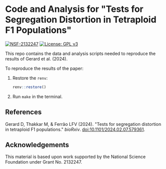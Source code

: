 # Code and Analysis for "Tests for Segregation Distortion in Tetraploid F1 Populations"

[![NSF-2132247](https://img.shields.io/badge/NSF-2132247-blue.svg)](https://nsf.gov/awardsearch/showAward?AWD_ID=2132247)
[![License: GPL v3](https://img.shields.io/badge/License-GPL%20v3-blue.svg)](https://www.gnu.org/licenses/gpl-3.0)

This repo contains the data and analysis scripts needed to reproduce the results of Gerard et al. (2024).

To reproduce the results of the paper:

1. Restore the `renv`:
    ``` r
    renv::restore()
    ```
    
2. Run `make` in the terminal.

## References

Gerard D, Thakkar M, & Ferrão LFV (2024). "Tests for segregation distortion in tetraploid F1 populations." _bioRxiv_. [doi:10.1101/2024.02.07.579361](https://doi.org/10.1101/2024.02.07.579361).

## Acknowledgements

This material is based upon work supported by the National Science Foundation under Grant No. 2132247.
